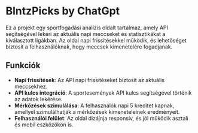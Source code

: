 # BlntzPicks by ChatGpt

Ez a projekt egy sportfogadási analízis oldalt tartalmaz, amely API segítségével lekéri az aktuális napi meccseket és statisztikákat a kiválasztott ligákban. Az oldal napi frissítésekkel működik, és lehetőséget biztosít a felhasználóknak, hogy meccsek kimenetelére fogadjanak.

## Funkciók
- **Napi frissítések**: Az API napi frissítéseket biztosít az aktuális meccsekhez.
- **API kulcs integráció**: A sportesemények API kulcs segítségével történik az adatok lekérése.
- **Mérkőzések szimulálása**: A felhasználók napi 5 kreditet kapnak, amellyel szimulálhatják a mérkőzések kimeneteleinek eredményeit.
- **Felhasználói felület**: Az oldal dizájnja responsív, és jól működik asztali és mobil eszközökön is.



